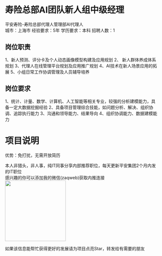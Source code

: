 # 寿险总部AI团队新人组中级经理
平安寿险-寿险总部代理人管理部AI代理人  
城市：上海市 经验要求：5年 学历要求：本科  招聘人数：1

## 岗位职责
1、新人预测、评分卡及个人动态画像模型构建及应用规划
 2、 新人群体养成体系规划
 3、代理人在线管理平台规划及应用推广规划
 4、AI技术在新人场景应用的拓展
 5、小组日常工作协调管理及人员辅导培养

## 岗位要求
1、统计、计量、数学、计算机、人工智能等相关专业，较强的分析建模能力，具备一定大数据挖掘经验
 2、具备项目管理综合技能，如问题分析、解决、组织协调、追踪执行能力
 3、沟通和领导能力、结果导向
 4、组织协调能力、数据建模能力

# 项目说明

优势：免打扰，无需开放简历

本人非猎头，非人事，纯IT同事分享内部推荐职位，每天更新平安集团2个月内发的IT职位  
感兴趣的你可以添加我的微信(zaqweb)获取内推连接  
<img src="https://github.com/zaqweb/PA-IT-JOBS/blob/master/WechatICode.jpeg"  height="200" width="200">

如果该信息能帮忙获得更好的发展请为项目点亮Star，转发给有需要的朋友




